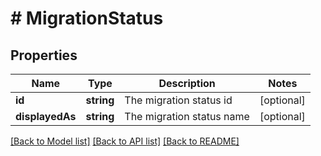 # # MigrationStatus

## Properties

Name | Type | Description | Notes
------------ | ------------- | ------------- | -------------
**id** | **string** | The migration status id | [optional]
**displayedAs** | **string** | The migration status name | [optional]

[[Back to Model list]](../../README.md#models) [[Back to API list]](../../README.md#endpoints) [[Back to README]](../../README.md)
